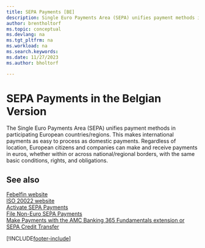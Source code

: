 ```yaml
---
title: SEPA Payments [BE]
description: Single Euro Payments Area (SEPA) unifies payment methods in participating European countries/regions and international payments as easy to process as domestic payments.
author: brentholtorf
ms.topic: conceptual
ms.devlang: na
ms.tgt_pltfrm: na
ms.workload: na
ms.search.keywords:
ms.date: 11/27/2023
ms.author: bholtorf

---
```

# SEPA Payments in the Belgian Version

The Single Euro Payments Area (SEPA) unifies payment methods in participating European countries/regions. This makes international payments as easy to process as domestic payments. Regardless of location, European citizens and companies can make and receive payments in euros, whether within or across national/regional borders, with the same basic conditions, rights, and obligations.  

## See also

[Febelfin website](https://go.microsoft.com/fwlink/?LinkId=275119)   
[ISO 20022 website](https://go.microsoft.com/fwlink/?LinkId=275120)   
[Activate SEPA Payments](/dynamics365/business-central/LocalFunctionality/Belgium/belgian-electronic-payments)   
[File Non-Euro SEPA Payments](/dynamics365/business-central/LocalFunctionality/Belgium/belgian-electronic-payments)  
[Make Payments with the AMC Banking 365 Fundamentals extension or SEPA Credit Transfer](../../finance-make-payments-with-bank-data-conversion-service-or-sepa-credit-transfer.md)  

[!INCLUDE[footer-include](../../includes/footer-banner.md)]